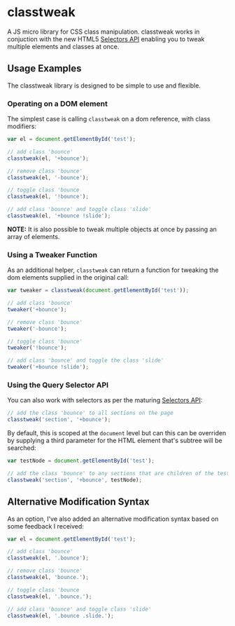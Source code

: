 # classtweak

A JS micro library for CSS class manipulation. classtweak works in conjuction with the new HTML5 [Selectors API](http://www.w3.org/TR/selectors-api/) enabling you to tweak multiple elements and classes at once.

## Usage Examples

The classtweak library is designed to be simple to use and flexible.

### Operating on a DOM element

The simplest case is calling `classtweak` on a dom reference, with class modifiers:

```js
var el = document.getElementById('test');

// add class 'bounce'
classtweak(el, '+bounce');

// remove class 'bounce'
classtweak(el, '-bounce');

// toggle class 'bounce
classtweak(el, '!bounce');

// add class 'bounce' and toggle class 'slide'
classtweak(el, '+bounce !slide');
```

__NOTE:__ It is also possible to tweak multiple objects at once by passing an array of elements.

### Using a Tweaker Function

As an additional helper, `classtweak` can return a function for tweaking the dom elements supplied in the original call:

```js
var tweaker = classtweak(document.getElementById('test'));

// add class 'bounce'
tweaker('+bounce');

// remove class 'bounce'
tweaker('-bounce');

// toggle class 'bounce'
tweaker('!bounce');

// add class 'bounce' and toggle the class 'slide'
tweaker('+bounce !slide');
```

### Using the Query Selector API

You can also work with selectors as per the maturing [Selectors API](http://www.w3.org/TR/selectors-api/):

```js
// add the class 'bounce' to all sections on the page
classtweak('section', '+bounce');
```

By default, this is scoped at the `document` level but can this can be overriden by supplying a third parameter for the HTML element that's subtree will be searched:

```js
var testNode = document.getElementById('test');

// add the class 'bounce' to any sections that are children of the test node
classtweak('section', '+bounce', testNode);
```

## Alternative Modification Syntax

As an option, I've also added an alternative modification syntax based on some feedback I received:

```js
var el = document.getElementById('test');

// add class 'bounce'
classtweak(el, '.bounce');

// remove class 'bounce'
classtweak(el, 'bounce.');

// toggle class 'bounce
classtweak(el, '.bounce.');

// add class 'bounce' and toggle class 'slide'
classtweak(el, '.bounce .slide.');
```